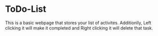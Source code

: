 # ToDo-List
This is a basic webpage that stores your list of activites.
Additionlly, Left clicking it will make it completed and Right clicking it will delete that task.
